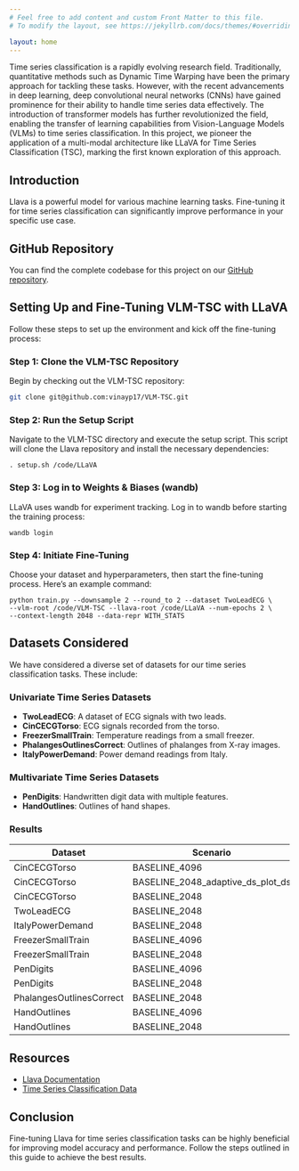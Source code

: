 ```yaml
---
# Feel free to add content and custom Front Matter to this file.
# To modify the layout, see https://jekyllrb.com/docs/themes/#overriding-theme-defaults

layout: home
---
```

Time series classification is a rapidly evolving research field. Traditionally, quantitative methods such as Dynamic Time Warping have been the primary approach for tackling these tasks. However, with the recent advancements in deep learning, deep convolutional neural networks (CNNs) have gained prominence for their ability to handle time series data effectively. The introduction of transformer models has further revolutionized the field, enabling the transfer of learning capabilities from Vision-Language Models (VLMs) to time series classification. In this project, we pioneer the application of a multi-modal architecture like LLaVA for Time Series Classification (TSC), marking the first known exploration of this approach.

## Introduction
Llava is a powerful model for various machine learning tasks. Fine-tuning it for time series classification can significantly improve performance in your specific use case.

## GitHub Repository

You can find the complete codebase for this project on our [GitHub repository](https://github.com/vinayp17/VLM-TSC).

## Setting Up and Fine-Tuning VLM-TSC with LLaVA

Follow these steps to set up the environment and kick off the fine-tuning process:

### Step 1: Clone the VLM-TSC Repository
Begin by checking out the VLM-TSC repository:
```bash
git clone git@github.com:vinayp17/VLM-TSC.git
```
### Step 2: Run the Setup Script 
Navigate to the VLM-TSC directory and execute the setup script. This script will clone the Llava repository and install the necessary dependencies:
```
. setup.sh /code/LLaVA
```

### Step 3: Log in to Weights & Biases (wandb)
LLaVA uses wandb for experiment tracking. Log in to wandb before starting the training process:
```
wandb login
```

### Step 4: Initiate Fine-Tuning
Choose your dataset and hyperparameters, then start the fine-tuning process. Here’s an example command:
```
python train.py --downsample 2 --round_to 2 --dataset TwoLeadECG \
--vlm-root /code/VLM-TSC --llava-root /code/LLaVA --num-epochs 2 \
--context-length 2048 --data-repr WITH_STATS
```

## Datasets Considered

We have considered a diverse set of datasets for our time series classification tasks. These include:

### Univariate Time Series Datasets
- **TwoLeadECG**: A dataset of ECG signals with two leads.
- **CinCECGTorso**: ECG signals recorded from the torso.
- **FreezerSmallTrain**: Temperature readings from a small freezer.
- **PhalangesOutlinesCorrect**: Outlines of phalanges from X-ray images.
- **ItalyPowerDemand**: Power demand readings from Italy.

### Multivariate Time Series Datasets
- **PenDigits**: Handwritten digit data with multiple features.
- **HandOutlines**: Outlines of hand shapes.

### Results

| Dataset                   | Scenario                                | Accuracy |
|---------------------------|-----------------------------------------|----------|
| CinCECGTorso              | BASELINE_4096                           | 98.3     |
| CinCECGTorso              | BASELINE_2048_adaptive_ds_plot_ds       | 82.7     |
| CinCECGTorso              | BASELINE_2048                           | 76.4     |
| TwoLeadECG                | BASELINE_2048                           | 99.1     |
| ItalyPowerDemand          | BASELINE_2048                           | 90       |
| FreezerSmallTrain         | BASELINE_4096                           | 98.78    |
| FreezerSmallTrain         | BASELINE_2048                           | 97.39    |
| PenDigits                 | BASELINE_4096                           | 85.08    |
| PenDigits                 | BASELINE_2048                           | 72.89    |
| PhalangesOutlinesCorrect  | BASELINE_2048                           | 68.79    |
| HandOutlines              | BASELINE_4096                           | 66.7     |
| HandOutlines              | BASELINE_2048                           | 66.7     |


## Resources

- [Llava Documentation](https://llava-vl.github.io)
- [Time Series Classification Data](https://www.timeseriesclassification.com)

## Conclusion

Fine-tuning Llava for time series classification tasks can be highly beneficial for improving model accuracy and performance. Follow the steps outlined in this guide to achieve the best results.


